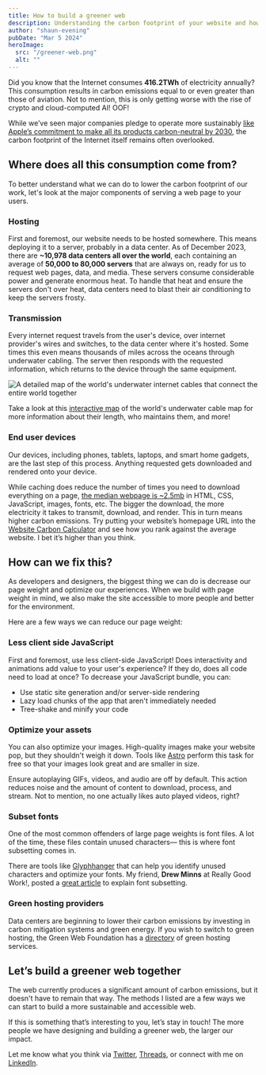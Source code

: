 ```yaml
---
title: How to build a greener web
description: Understanding the carbon footprint of your website and how to lower it.
author: "shaun-evening"
pubDate: "Mar 5 2024"
heroImage:
  src: "/greener-web.png"
  alt: ""
---
```


Did you know that the Internet consumes **416.2TWh** of electricity annually? This consumption results in carbon emissions equal to or even greater than those of aviation. Not to mention, this is only getting worse with the rise of crypto and cloud-computed AI! OOF!

While we’ve seen major companies pledge to operate more sustainably [like Apple’s commitment to make all its products carbon-neutral by 2030](https://www.apple.com/ca/environment/), the carbon footprint of the Internet itself remains often overlooked.

## Where does all this consumption come from?

To better understand what we can do to lower the carbon footprint of our work, let's look at the major components of serving a web page to your users.

### Hosting

First and foremost, our website needs to be hosted somewhere. This means deploying it to a server, probably in a data center. As of December 2023, there are **~10,978 data centers all over the world**, each containing an average of **50,000 to 80,000 servers** that are always on, ready for us to request web pages, data, and media. These servers consume considerable power and generate enormous heat. To handle that heat and ensure the servers don't over heat, data centers need to blast their air conditioning to keep the servers frosty.

### Transmission

Every internet request travels from the user's device, over internet provider's wires and switches, to the data center where it's hosted. Some times this even means thousands of miles across the oceans through underwater cabling. The server then responds with the requested information, which returns to the device through the same equipment.

![A detailed map of the world's underwater internet cables that connect the entire world together](/underwater-cable-map.png)

Take a look at this [interactive map](https://www.submarinecablemap.com/) of the world's underwater cable map for more information about their length, who maintains them, and more!

### End user devices

Our devices, including phones, tablets, laptops, and smart home gadgets, are the last step of this process. Anything requested gets downloaded and rendered onto your device.

While caching does reduce the number of times you need to download everything on a page, [the median webpage is ~2.5mb](https://httparchive.org/reports/page-weight?start=2017_04_15&end=latest&view=list) in HTML, CSS, JavaScript, images, fonts, etc. The bigger the download, the more electricity it takes to transmit, download, and render. This in turn means higher carbon emissions. Try putting your website’s homepage URL into the [Website Carbon Calculator](https://www.websitecarbon.com/) and see how you rank against the average website. I bet it’s higher than you think.

## How can we fix this?

As developers and designers, the biggest thing we can do is decrease our page weight and optimize our experiences. When we build with page weight in mind, we also make the site accessible to more people and better for the environment.

Here are a few ways we can reduce our page weight:

### Less client side JavaScript

First and foremost, use less client-side JavaScript! Does interactivity and animations add value to your user's experience? If they do, does all code need to load at once? To decrease your JavaScript bundle, you can:

- Use static site generation and/or server-side rendering
- Lazy load chunks of the app that aren't immediately needed
- Tree-shake and minify your code

### Optimize your assets

You can also optimize your images. High-quality images make your website pop, but they shouldn't weigh it down. Tools like [Astro](https://astro.build/) perform this task for free so that your images look great and are smaller in size.

Ensure autoplaying GIFs, videos, and audio are off by default. This action reduces noise and the amount of content to download, process, and stream. Not to mention, no one actually likes auto played videos, right?

### Subset fonts

One of the most common offenders of large page weights is font files. A lot of the time, these files contain unused characters— this is where font subsetting comes in.

There are tools like [Glyphhanger](https://github.com/zachleat/glyphhanger) that can help you identify unused characters and optimize your fonts. My friend, **Drew Minns** at Really Good Work!, posted a [great article](https://www.linkedin.com/feed/update/urn:li:activity:7163925450820435968/) to explain font subsetting.

### Green hosting providers

Data centers are beginning to lower their carbon emissions by investing in carbon mitigation systems and green energy. If you wish to switch to green hosting, the Green Web Foundation has a [directory](https://app.greenweb.org/directory/) of green hosting services.

## Let’s build a greener web together

The web currently produces a significant amount of carbon emissions, but it doesn't have to remain that way. The methods I listed are a few ways we can start to build a more sustainable and accessible web.

If this is something that’s interesting to you, let’s stay in touch! The more people we have designing and building a greener web, the larger our impact.

Let me know what you think via [Twitter](https://twitter.com/Integrayshaun), [Threads](https://www.threads.net/@shaunevening), or connect with me on [LinkedIn](https://www.linkedin.com/in/shaunevening/).
